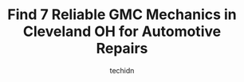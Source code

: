 ---
layout: ampstory
image: https://images.unsplash.com/photo-1508974576580-36a2f92ad3bc?ixlib=rb-4.0.3&ixid=MnwxMjA3fDB8MHxwaG90by1wYWdlfHx8fGVufDB8fHx8&auto=format&fit=crop&w=640&h=853&q=80
author: techidn
featured: false
description: Entrust your vehicle to the 7 best GMC Mechanic in Cleveland OH, USA and experience the difference they can make. With their extensive knowledge, state-of-the-art facilities, and commitment 
title: Find 7 Reliable GMC Mechanics in Cleveland OH for Automotive Repairs
cover:
   title: Find 7 Reliable GMC Mechanics in Cleveland OH for Automotive Repairs
   subtitle: Rickpate
   background: https://images.unsplash.com/photo-1508974576580-36a2f92ad3bc?ixlib=rb-4.0.3&ixid=MnwxMjA3fDB8MHxwaG90by1wYWdlfHx8fGVufDB8fHx8&auto=format&fit=crop&w=640&h=853&q=80

pages: 
 - layout: thirds
   top: <h1>#1 Detroit Auto Clinic</h1>
   bottom: "<p>Detroit Auto Clinic was a referral from my brother in law. They specialize in foreign car repairs. Every time Ive taken my sons car to them, theyve been able to </p>"
   background: https://www.knot35.com/toplist/wp-content/uploads/2023/06/best-gmc-mechanic-1-in-cleveland-oh-1685836788.jpeg
   backgroundblur: true
 - layout: thirds
   top: <h1>#2 Simons Auto Services</h1>
   bottom: "<p>1830 Lee Rd, Cleveland Heights, OH 44118, United States</p>"
   background: https://www.knot35.com/toplist/wp-content/uploads/2023/06/best-gmc-mechanic-2-in-cleveland-oh-1685836789.jpeg
   cta:
      link: https://www.knot35.com/toplist/find-7-reliable-gmc-mechanics-in-cleveland-oh-for-automotive-repairs/
      text: Find 7 Reliable GMC Mechanics in Cleveland OH for Automotive Repairs
 - layout: thirds
   top: <h1>#3 Terrys North Coast Auto Repair</h1>
   bottom: "<p>3328 St Clair Ave NE, Cleveland, OH 44114, United States</p>"
   background: https://www.knot35.com/toplist/wp-content/uploads/2023/06/best-gmc-mechanic-3-in-cleveland-oh-1685836789.jpeg
   cta:
      link: https://www.knot35.com/toplist/find-7-reliable-gmc-mechanics-in-cleveland-oh-for-automotive-repairs/
      text: Find 7 Reliable GMC Mechanics in Cleveland OH for Automotive Repairs
 - layout: thirds
   top: <h1>#4 A to Z Auto Care</h1>
   bottom: "<p>1303 W 117th St, Cleveland, OH 44107, United States</p>"
   background: https://images.unsplash.com/photo-1518640467707-6811f4a6ab73?ixlib=rb-4.0.3&ixid=MnwxMjA3fDB8MHxwaG90by1wYWdlfHx8fGVufDB8fHx8&auto=format&fit=crop&w=640&h=853&q=80
   cta:
      link: https://www.knot35.com/toplist/find-7-reliable-gmc-mechanics-in-cleveland-oh-for-automotive-repairs/
      text: Find 7 Reliable GMC Mechanics in Cleveland OH for Automotive Repairs
 - layout: thirds
   top: <h1>#5 Suburban Car & Truck Repair</h1>
   bottom: "<p>17309 S Miles Rd, Cleveland, OH 44128, United States</p>"
   background: https://images.unsplash.com/photo-1591393223703-56fe1347ac62?ixlib=rb-4.0.3&ixid=MnwxMjA3fDB8MHxwaG90by1wYWdlfHx8fGVufDB8fHx8&auto=format&fit=crop&w=640&h=853&q=80
   cta:
      link: https://www.knot35.com/toplist/find-7-reliable-gmc-mechanics-in-cleveland-oh-for-automotive-repairs/
      text: Find 7 Reliable GMC Mechanics in Cleveland OH for Automotive Repairs
 - layout: thirds
   top: <h1>#6 Ganley Chevrolet Service</h1>
   bottom: "<p>13865 Brookpark Rd, Brook Park, OH 44142, United States</p>"
   background: https://images.unsplash.com/photo-1632260260864-caf7fde5ec36?ixlib=rb-4.0.3&ixid=MnwxMjA3fDB8MHxwaG90by1wYWdlfHx8fGVufDB8fHx8&auto=format&fit=crop&w=640&h=853&q=80
   cta:
      link: https://www.knot35.com/toplist/find-7-reliable-gmc-mechanics-in-cleveland-oh-for-automotive-repairs/
      text: Find 7 Reliable GMC Mechanics in Cleveland OH for Automotive Repairs
 - layout: thirds
   top: <h1>#7 Cleveland Auto Repair</h1>
   bottom: "<p>6211 Cedar Ave, Cleveland, OH 44103, United States</p>"
   background: https://images.unsplash.com/photo-1604871000636-074fa5117945?ixlib=rb-4.0.3&ixid=MnwxMjA3fDB8MHxwaG90by1wYWdlfHx8fGVufDB8fHx8&auto=format&fit=crop&w=640&h=853&q=80
   cta:
      link: https://www.knot35.com/toplist/find-7-reliable-gmc-mechanics-in-cleveland-oh-for-automotive-repairs/
      text: Find 7 Reliable GMC Mechanics in Cleveland OH for Automotive Repairs
 - layout: thirds
   middle: Continue reading...
   background: https://images.unsplash.com/photo-1489694553447-4c9339da310d?ixlib=rb-4.0.3&ixid=MnwxMjA3fDB8MHxwaG90by1wYWdlfHx8fGVufDB8fHx8&auto=format&fit=crop&w=640&h=853&q=80
   cta:
      link: https://www.knot35.com/toplist/find-7-reliable-gmc-mechanics-in-cleveland-oh-for-automotive-repairs/
      text: Find 7 Reliable GMC Mechanics in Cleveland OH for Automotive Repairs
      
---